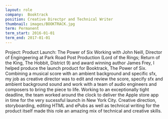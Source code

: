 ```yaml
---
layout: role
company:  Booktrack
position: Creative Directpr and Technical Writer
thumbnail: images/BOOKTRACK.jpg
term: Permanent
term_start: 2016-01-01
term_end: 2017-01-01
---
```


Project: Product Launch: The Power of Six
Working with John Neill, Director of Engingeering at Park Road Post Production (Lord of the Rings; Return of the King, The Hobbit, District 9) and award winning author James Frey, I helped produce the launch product for Booktrack, The Power of Six.
Combining a musical score with an ambient background and specific sfx, my job as creative director was to edit and review the score, specify sfx and ambient background sound and work with a team of audio engineers and composers to bring the piece to life.
Working to an exceptionally tight deadline, the team worked around the clock to deliver the Apple store app in time for the very sucessful launch in New York City. Creative direction, storyboarding, editing HTML and ePubs as well as technical writing for the product itself made this role an amazing mix of technical and creative skills. 
